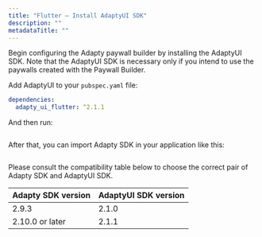```yaml
---
title: "Flutter – Install AdaptyUI SDK"
description: ""
metadataTitle: ""
---
```


Begin configuring the Adapty paywall builder by installing the AdaptyUI SDK. Note that the AdaptyUI SDK is necessary only if you intend to use the paywalls created with the Paywall Builder.

Add AdaptyUI to your `pubspec.yaml` file:

```yaml title="title="pubspec.yaml""
dependencies:
  adapty_ui_flutter: ^2.1.1
```

And then run:

```bash title="title="flutter pub get""
```

After that, you can import Adapty SDK in your application like this:

```dart title="title="import 'package:adapty_ui_flutter/adapty_ui_flutter.dart';""
```

Please consult the compatibility table below to choose the correct pair of Adapty SDK and AdaptyUI SDK.

| Adapty SDK version | AdaptyUI SDK version |
| :----------------- | :------------------- |
| 2.9.3              | 2.1.0                |
| 2.10.0 or later    | 2.1.1                |